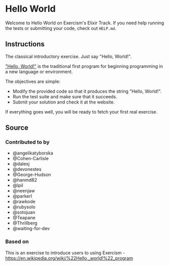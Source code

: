 # Hello World

Welcome to Hello World on Exercism's Elixir Track.
If you need help running the tests or submitting your code, check out `HELP.md`.

## Instructions

The classical introductory exercise.
Just say "Hello, World!".

["Hello, World!"][hello-world] is the traditional first program for beginning programming in a new language or environment.

The objectives are simple:

- Modify the provided code so that it produces the string "Hello, World!".
- Run the test suite and make sure that it succeeds.
- Submit your solution and check it at the website.

If everything goes well, you will be ready to fetch your first real exercise.

[hello-world]: https://en.wikipedia.org/wiki/%22Hello,_world!%22_program

## Source

### Contributed to by

- @angelikatyborska
- @Cohen-Carlisle
- @dalexj
- @devonestes
- @George-Hudson
- @hanmd82
- @lpil
- @neenjaw
- @parkerl
- @rawkode
- @rubysolo
- @sotojuan
- @Teapane
- @Thrillberg
- @waiting-for-dev

### Based on

This is an exercise to introduce users to using Exercism - <https://en.wikipedia.org/wiki/%22Hello,_world!%22_program>
